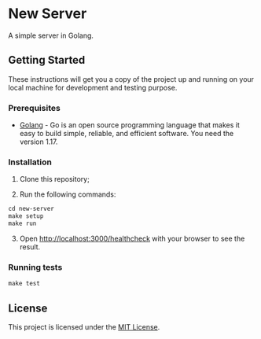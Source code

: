 # New Server

A simple server in Golang.

## Getting Started

These instructions will get you a copy of the project up and running on your local machine for development and testing purpose.

### Prerequisites

- [Golang](https://golang.org/) - Go is an open source programming language that makes it easy to build simple, reliable, and efficient software. You need the version 1.17.

### Installation

1. Clone this repository;

2. Run the following commands:

```Makefile
cd new-server
make setup
make run
```

3. Open <http://localhost:3000/healthcheck> with your browser to see the result.

### Running tests

```Makefile
make test
```

## License

This project is licensed under the [MIT License](LICENSE.md).
